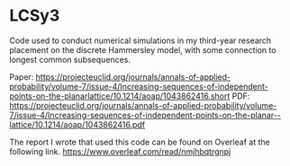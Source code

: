 # LCSy3
Code used to conduct numerical simulations in my third-year research placement on the discrete Hammersley model, with some connection to longest common subsequences.

Paper: https://projecteuclid.org/journals/annals-of-applied-probability/volume-7/issue-4/Increasing-sequences-of-independent-points-on-the-planarlattice/10.1214/aoap/1043862416.short
PDF: https://projecteuclid.org/journals/annals-of-applied-probability/volume-7/issue-4/Increasing-sequences-of-independent-points-on-the-planar--lattice/10.1214/aoap/1043862416.pdf

The report I wrote that used this code can be found on Overleaf at the following link.
https://www.overleaf.com/read/nmjhbqtrgnpj
